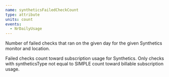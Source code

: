```yaml
---
name: syntheticsFailedCheckCount
type: attribute
units: count
events:
  - NrDailyUsage
---
```


Number of failed checks that ran on the given day for the given Synthetics monitor and location.

Failed checks count toward subscription usage for Synthetics. Only checks with syntheticsType not equal to SIMPLE count toward billable subscription usage.